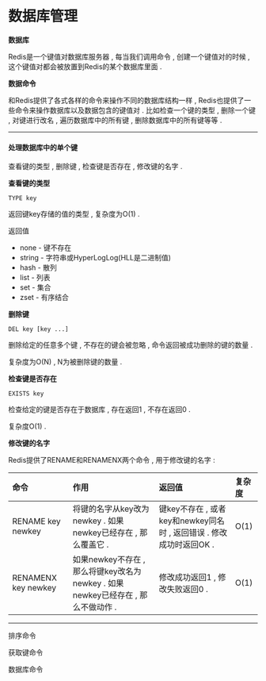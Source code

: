 # 数据库管理

**数据库**

Redis是一个键值对数据库服务器 , 每当我们调用命令 , 创建一个键值对的时候 , 这个键值对都会被放置到Redis的某个数据库里面 .

**数据命令**

和Redis提供了各式各样的命令来操作不同的数据库结构一样 , Redis也提供了一些命令来操作数据库以及数据包含的键值对 . 比如检查一个键的类型 , 删除一个键 , 对键进行改名 , 遍历数据库中的所有键 , 删除数据库中的所有键等等 .

---

#### 处理数据库中的单个键

查看键的类型 , 删除键 , 检查键是否存在 , 修改键的名字 .

**查看键的类型**

```
TYPE key
```

返回键key存储的值的类型 , 复杂度为O\(1\) .

返回值

* none - 键不存在
* string - 字符串或HyperLogLog\(HLL是二进制值\)
* hash - 散列
* list - 列表
* set - 集合
* zset - 有序结合

**删除键**

```
DEL key [key ...]
```

删除给定的任意多个键 , 不存在的键会被忽略 , 命令返回被成功删除的键的数量 .

复杂度为O\(N\) , N为被删除键的数量 .

**检查键是否存在**

```
EXISTS key
```

检查给定的键是否存在于数据库 , 存在返回1 , 不存在返回0 .

复杂度O\(1\) .

**修改键的名字**

Redis提供了RENAME和RENAMENX两个命令 , 用于修改键的名字 :

| 命令 | 作用 | 返回值 | 复杂度 |
| :--- | :--- | :--- | :--- |
| RENAME key newkey | 将键的名字从key改为newkey . 如果newkey已经存在 , 那么覆盖它 . | 键key不存在 , 或者key和newkey同名时 , 返回错误 . 修改成功时返回OK . | O\(1\) |
| RENAMENX key newkey | 如果newkey不存在 , 那么将键key改名为newkey . 如果newkey已经存在 , 那么不做动作 .  | 修改成功返回1 , 修改失败返回0 .  | O\(1\) |

---

排序命令

获取键命令

数据库命令


